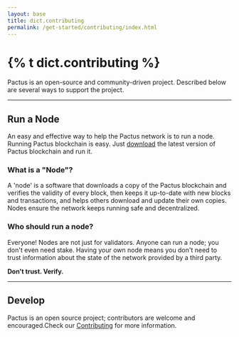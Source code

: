 ```yaml
---
layout: base
title: dict.contributing
permalink: /get-started/contributing/index.html
---
```


# {% t dict.contributing %}

Pactus is an open-source and community-driven project. Described below are several ways to support the project.

---

## Run a Node

An easy and effective way to help the Pactus network is to run a node.
Running Pactus blockchain is easy. Just [download](https://pactus.org/download/) the latest version of Pactus blockchain
and run it.

### What is a "Node"?

A 'node' is a software that downloads a copy of the Pactus blockchain and verifies the validity of every block,
then keeps it up-to-date with new blocks and transactions, and helps others download and update their own copies.
Nodes ensure the network keeps running safe and decentralized.

### Who should run a node?

Everyone! Nodes are not just for validators. Anyone can run a node; you don't even need stake.
Having your own node means you don't need to trust information about the state of the network provided by a third party.

<b>Don't trust. Verify.</b>

---

## Develop

Pactus is an open source project; contributors are welcome and encouraged.Check our
[Contributing](https://github.com/pactus-project/pactus/blob/main/.github/CONTRIBUTING.md) for more information.
